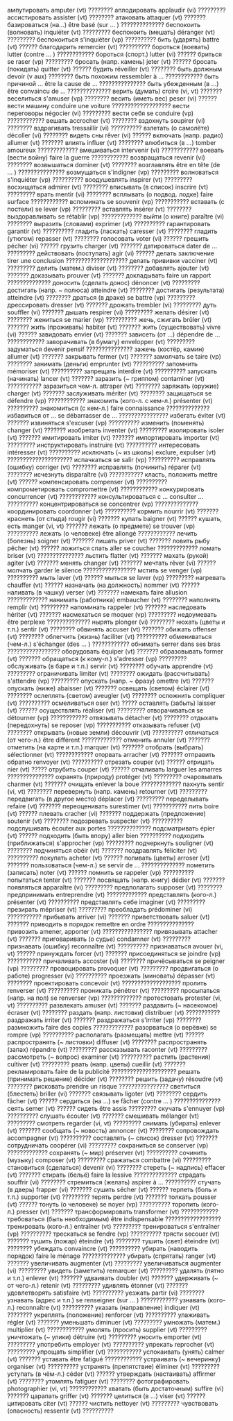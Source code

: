 
ампутировать amputer (vt) ????????
аплодировать applaudir (vi) ?????????
ассистировать assister (vt) ????????
атаковать attaquer (vt) ???????
базироваться (на…) être basé (sur … ) ??????????????
беспокоить (волновать) inquiéter (vt) ?????????
беспокоить (мешать) déranger (vt) ?????????
беспокоиться s'inquiéter (vp) ??????????
бить (ударять) battre (vt) ??????
благодарить remercier (vt) ??????????
бороться (воевать) lutter (contre … ) ????????????
бороться (спорт.) lutter (vi) ??????
бриться se raser (vp) ?????????
бросать (напр. камень) jeter (vt) ??????
бросать (покидать) quitter (vt) ??????
будить réveiller (vt) ????????
быть должным devoir (v aux) ????????
быть похожим ressembler à … ????????????
быть причиной … être la cause de … ???????????????
быть убежденным (в ...) être convaincu de … ??????????????
верить (думать) croire (vi, vt) ???????
веселиться s'amuser (vp) ????????
весить (иметь вес) peser (vi) ??????
вести машину conduire une voiture ???????????????????
вести переговоры négocier (vi) ?????????
вести себя se conduire (vp) ????????????
вешать accrocher (vt) ????????
вздохнуть soupirer (vi) ????????
вздрагивать tressaillir (vi) ??????????
взлетать (о самолёте) décoller (vi) ????????
видеть сны rêver (vi) ??????
включать (напр. радио) allumer (vt) ???????
влиять influer (vt) ????????
влюбиться (в …) tomber amoureux ?????????????
вмешиваться intervenir (vi) ????????????
воевать (вести войну) faire la guerre ????????????
возвращаться revenir (vi) ????????
возвышаться dominer (vt) ????????
возглавлять être en tête (de … ) ???????????????
возмущаться s'indigner (vp) ?????????
волноваться s'inquiéter (vp) ??????????
воодушевлять inspirer (vt) ?????????
восхищаться admirer (vt) ????????
вписывать (в список) inscrire (vt) ?????????
врать mentir (vi) ????????
всплывать (о подвод. лодке) faire surface ????????????
вспоминать se souvenir (vp) ???????????
вставать (с постели) se lever (vp) ?????????
вставлять insérer (vt) ????????
выздоравливать se rétablir (vp) ?????????????
выйти (о книге) paraître (vi) ????????
выразить (словами) exprimer (vt) ??????????
гарантировать garantir (vt) ??????????
гладить (ласкать) caresser (vt) ????????
гладить (утюгом) repasser (vt) ????????
голосовать voter (vi) ??????
грешить pécher (vi) ??????
грузить charger (vt) ???????
датироваться dater de … ?????????
действовать (поступать) agir (vi) ??????
делать заключение tirer une conclusion ????????????????????
делать прививки vacciner (vt) ?????????
делить (матем.) diviser (vt) ????????
добавлять ajouter (vt) ???????
доказывать prouver (vt) ???????
докладывать faire un rapport ??????????????
доносить (сделать донос) dénoncer (vt) ?????????
достигать (напр. ~ полюса) atteindre (vt) ????????
достигать (результата) atteindre (vt) ????????
драться (в драке) se battre (vp) ?????????
дрессировать dresser (vt) ???????
дрожать trembler (vi) ?????????
дуть souffler (vi) ???????
дышать respirer (vi) ?????????
желать désirer (vt) ????????
жениться se marier (vp) ??????????
жечь, сжигать brûler (vt) ???????
жить (проживать) habiter (vt) ???????
жить (существовать) vivre (vi) ??????
завидовать envier (vt) ???????
зависеть (от …) dépendre de … ????????????
заворачивать (в бумагу) envelopper (vt) ?????????
задуматься devenir pensif ???????????????
зажечь (костёр, камин) allumer (vt) ???????
закрывать fermer (vt) ???????
замолчать se taire (vp) ????????
занимать (деньги) emprunter (vt) ??????????
запомнить mémoriser (vt) ??????????
запрещать interdire (vt) ??????????
запускать (начинать) lancer (vt) ???????
заразить (~ гриппом) contaminer (vt) ???????????
заразиться чем-л. attraper (vt) ????????
заряжать (оружие) charger (vt) ???????
заслуживать mériter (vt) ????????
защищаться se défendre (vp) ????????????
знакомить (кого-л. с кем-л.) présenter (vt) ??????????
знакомиться (с кем-л.) faire connaissance ??????????????
избавиться от … se débarrasser de … ????????????????
избегать éviter (vt) ???????
извиняться s'excuser (vp) ??????????
изменить (поменять) changer (vt) ???????
изобретать inventer (vt) ?????????
изолировать isoler (vt) ???????
имитировать imiter (vt) ???????
импортировать importer (vt) ?????????
инструктировать instruire (vt) ??????????
интересовать intéresser (vt) ??????????
исключать (~ из школы) exclure, expulser (vt) ?????????????????????
испачкаться se salir (vp) ??????????
исправлять (ошибку) corriger (vt) ????????
исправлять (починить) réparer (vt) ????????
исчезнуть disparaître (vi) ???????????
класть, положить mettre (vt) ??????
компенсировать compenser (vt) ??????????
компрометировать compromettre (vt) ????????????
конкурировать concurrencer (vt) ????????????
консультироваться c … consulter … ??????????
концентрироваться se concentrer (vp) ??????????????
координировать coordonner (vt) ??????????
кормить nourrir (vt) ???????
краснеть (от стыда) rougir (vi) ???????
купать baigner (vt) ??????
кушать, есть manger (vi, vt) ???????
лежать (о предмете) se trouver (vp) ??????????
лежать (о человеке) être allongé ????????????
лечить (болезнь) soigner (vt) ???????
лишать priver (vt) ???????
ловить рыбу pêcher (vt) ??????
ложиться спать aller se coucher ?????????????
ломать briser (vt) ???????????????
льстить flatter (vt) ???????
махать (рукой) agiter (vt) ???????
менять changer (vt) ???????
мечтать rêver (vi) ??????
молчать garder le silence ?????????????????
мстить se venger (vp) ??????????
мыть laver (vt) ??????
мыться se laver (vp) ?????????
нагревать chauffer (vt) ??????
назначать (на должность) nommer (vt) ??????
наливать (в чашку) verser (vt) ???????
намекать faire allusion ?????????????
нанимать (работника) embaucher (vt) ????????
наполнять remplir (vt) ?????????
напоминать rappeler (vt) ???????
наследовать hériter (vt) ???????
насмехаться se moquer (vp) ?????????
недоумевать être perplexe ??????????????
нырять plonger (vi) ????????
нюхать (цветы и т.п.) sentir (vt) ????????
обвинять accuser (vt) ???????
обижать offenser (vt) ????????
облегчить (жизнь) faciliter (vt) ??????????
обмениваться (чем-л.) s'échanger (des … ) ????????????
обнимать serrer dans ses bras ?????????????????
оборудовать équiper (vt) ???????
образовывать former (vt) ???????
обращаться (к кому-л.) s'adresser (vp) ?????????
обслуживать (в баре и т.п.) servir (vt) ????????
обучать apprendre (vt) ?????????
ограничивать limiter (vt) ????????
ожидать (рассчитывать) s'attendre (vp) ?????????
опускать (напр. ~ фразу) omettre (vt) ???????
опускать (ниже) abaisser (vt) ???????
освещать (светом) éclairer (vt) ????????
ослеплять (светом) aveugler (vt) ????????
осложнить compliquer (vt) ??????????
осмеливаться oser (vt) ?????
оставлять (забыть) laisser (vt) ??????
осуществлять réaliser (vt) ?????????
отворачиваться se détourner (vp) ????????????
отвязывать détacher (vt) ????????
отдыхать (передохнуть) se reposer (vp) ???????????
отказывать refuser (vt) ????????
открывать (новые земли) découvrir (vt) ??????????
отличаться (от чего-л.) être différent ?????????????
отменить annuler (vt) ???????
отметить (на карте и т.п.) marquer (vt) ???????
отобрать (выбрать) sélectionner (vt) ????????????
оторвать arracher (vt) ???????
отправить обратно renvoyer (vt) ??????????
отрезать couper (vt) ??????
отрицать nier (vt) ?????
отрубить couper (vt) ??????
отчаливать larguer les amarres ???????????????
охранять (природу) protéger (vt) ?????????
очаровывать charmer (vt) ???????
очищать enlever la boue ?????????????
пахнуть sentir (vi, vt) ????????
перевернуть (напр. камень) retourner (vt) ?????????
передвигать (в другое место) déplacer (vt) ?????????
переделывать refaire (vt) ???????
переоценивать surestimer (vt) ???????????
пить boire (vt) ??????
плевать cracher (vi) ???????
поддержать (предложение) soutenir (vt) ????????
подозревать suspecter (vt) ??????????
подслушивать écouter aux portes ??????????????
подсматривать épier (vt) ??????
подходить (быть впору) aller bien ??????????
подходить (приближаться) s'approcher (vp) ?????????
подчеркнуть souligner (vt) ????????
подчиняться obéir (vt) ???????
поздравлять féliciter (vt) ??????????
покупать acheter (vt) ??????
поливать (цветы) arroser (vt) ???????
пользоваться (чем-л.) se servir de … ??????????????
пометить (записать) noter (vt) ??????
помнить se rappeler (vp) ??????????
попытаться tenter (vt) ???????
посвящать (напр. книгу) dédier (vt) ???????
появляться apparaître (vi) ?????????
предполагать supposer (vt) ????????
предпринимать entreprendre (vt) ?????????????
представлять (кого-л.) présenter (vt) ??????????
представлять себе imaginer (vt) ?????????
презирать mépriser (vt) ?????????
преобладать prédominer (vi) ???????????
прибывать arriver (vi) ???????
приветствовать saluer (vt) ???????
приводить в порядок remettre en ordre ???????????????
привозить amener, apporter (vt) ????????????????
привязывать attacher (vt) ???????
приговаривать (о судье) condamner (vt) ?????????
признавать (ошибку) reconnaître (vt) ??????????
признаваться avouer (vi, vt) ??????
принуждать forcer (vt) ???????
присоединяться se joindre (vp) ???????????
причаливать accoster (vi) ????????
причёсываться se peigner (vp) ?????????
провоцировать provoquer (vt) ?????????
продвигаться (о работе) progresser (vi) ??????????
проезжать (миновать) dépasser (vt) ????????
проектировать concevoir (vt) ???????????????????
пролить renverser (vt) ??????????
проникать pénétrer (vt) ?????????
просыпаться (напр. на пол) se renverser (vp) ?????????????
протестовать protester (vi, vt) ??????????
развлекать amuser (vt) ???????
раздавить (~ насекомое) écraser (vt) ????????
раздать (напр. листовки) distribuer (vt) ???????????
раздражать irriter (vt) ???????
раздражаться s'irriter (vp) ????????
размножить faire des copies ?????????????
разорваться (о верёвке) se rompre (vp) ??????????
располагать (размещать) mettre (vt) ??????
распространять (~ листовки) diffuser (vt) ????????
распространять (запах) répandre (vt) ?????????
рассказывать raconter (vt) ?????????
рассмотреть (~ вопрос) examiner (vt) ??????????
растить (растения) cultiver (vt) ?????????
рвать (напр. цветы) cueillir (vt) ???????
рекламировать faire de la publicité ?????????????????????
решать (принимать решение) décider (vt) ????????
решить (задачу) résoudre (vt) ????????
рисковать prendre un risque ????????????????
светиться (блестеть) briller (vi) ???????
связывать ligoter (vt) ????????
сердить fâcher (vt) ??????
сердиться (на …) se fâcher (contre … ) ???????????????
сеять semer (vt) ??????
сидеть être assis ?????????
скучать s'ennuyer (vp) ??????????
слушать écouter (vt) ???????
смешивать mélanger (vt) ?????????
смотреть regarder (vi, vt) ?????????
снимать (убирать) enlever (vt) ???????
сообщать (~ новость) annoncer (vt) ????????
сопровождать accompagner (vt) ??????????
составлять (~ список) dresser (vt) ???????
сотрудничать coopérer (vi) ?????????
сохраниться se conserver (vp) ?????????????
сохранять (~ мир) préserver (vt) ??????????
сочинить (музыку) composer (vt) ?????????
сражаться combattre (vi) ?????????
становиться (сделаться) devenir (vi) ????????
стереть (~ надпись) effacer (vt) ???????
стирать (бельё) faire la lessive ??????????????
страдать souffrir (vi) ????????
стремиться (желать) aspirer à … ??????????
стучать (в дверь) frapper (vi) ???????
сушить sécher (vt) ??????
терпеть (боль и т.п.) supporter (vt) ?????????
терять perdre (vt) ???????
толкать pousser (vt) ??????
тонуть (о человеке) se noyer (vp) ??????????
торопить (кого-л.) presser (vt) ???????
трансформировать transformer (vt) ????????????
требоваться
(быть необходимым)
être indispensable ??????????????????
тренировать (кого-л.) entraîner (vt) ?????????
тренироваться s'entraîner (vp) ??????????
трескаться se fendre (vp) ??????????
трясти secouer (vt) ???????
тушить (пожар) éteindre (vt) ????????
тушить (свет) éteindre (vt) ????????
убеждать convaincre (vt) ??????????
убирать (наводить порядок) faire le ménage ??????????????
убирать (спрятать) ranger (vt) ???????
увеличивать augmenter (vt) ?????????
увеличиваться augmenter (vi) ?????????
увидеть (заметить) remarquer (vt) ?????????
удалять (пятно и т.п.) enlever (vt) ???????
удваивать doubler (vt) ???????
удерживать (~ от чего-л.) retenir (vt) ?????????
удивлять étonner (vt) ???????
удовлетворять satisfaire (vt) ??????????
уезжать partir (vi) ????????
узнавать (адрес и т.п.) se renseigner (sur … ) ????????????
узнавать (кого-л.) reconnaître (vt) ??????????
указать (направление) indiquer (vt) ????????
укреплять (положение) renforcer (vt) ??????????
улаживать régler (vt) ???????
уменьшать diminuer (vt) ?????????
умножать (матем.) multiplier (vt) ????????????
умолять (просить) supplier (vt) ?????????
уничтожать (~ улики) détruire (vt) ?????????
уносить emporter (vt) ?????????
употребить employer (vt) ??????????
упрекать reprocher (vt) ?????????
упрощать simplifier (vt) ???????????
успокаивать (унять) calmer (vt) ???????
уставать être fatigué ????????????
устраивать (~ вечеринку) organiser (vt) ??????????
устранять (препятствие) éliminer (vt) ?????????
уступать (в чём-л.) céder (vt) ??????
утверждать (настаивать) affirmer (vt) ????????
утомлять fatiguer (vt) ????????
фотографировать photographier (vi, vt) ????????????
хватать (быть достаточным) suffire (vi) ???????
царапать griffer (vt) ???????
целиться (в …) viser (vt) ??????
цитировать citer (vt) ??????
чистить nettoyer (vt) ?????????
чувствовать (опасность) ressentir (vt) ??????????